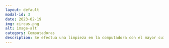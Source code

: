 ```yaml
---
layout: default
modal-id: 3
date: 2023-02-19
img: circus.png
alt: image-alt
category: Computadoras
description: Se efectua una limpieza en la computadora con el mayor cuidado necesario utilzando herramientas especiales para poder quitar todo el polvo del mas visible, como el que se encuentra en el exterior, al casi imperseptible, como el que esta directamente en los contactos electronicos de los componentes. El precio de apertura de la limpieza varia entre los 3000 y 10000 colones.
---
```

